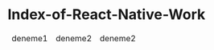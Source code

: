 # Index-of-React-Native-Work

<table>
        <thead>
            <tr>
                <td>deneme1 </td>
                <td>deneme2 </td>
                <td>deneme2</td>
            </tr>
        </thead>
    </table>
